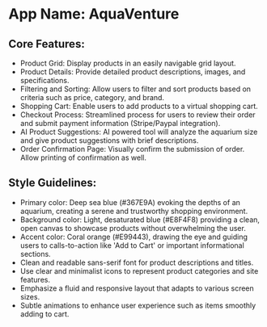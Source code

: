 # **App Name**: AquaVenture

## Core Features:

- Product Grid: Display products in an easily navigable grid layout.
- Product Details: Provide detailed product descriptions, images, and specifications.
- Filtering and Sorting: Allow users to filter and sort products based on criteria such as price, category, and brand.
- Shopping Cart: Enable users to add products to a virtual shopping cart.
- Checkout Process: Streamlined process for users to review their order and submit payment information (Stripe/Paypal integration).
- AI Product Suggestions: AI powered tool will analyze the aquarium size and give product suggestions with brief descriptions.
- Order Confirmation Page: Visually confirm the submission of order. Allow printing of confirmation as well.

## Style Guidelines:

- Primary color: Deep sea blue (#367E9A) evoking the depths of an aquarium, creating a serene and trustworthy shopping environment.
- Background color: Light, desaturated blue (#E8F4F8) providing a clean, open canvas to showcase products without overwhelming the user.
- Accent color: Coral orange (#E99443), drawing the eye and guiding users to calls-to-action like 'Add to Cart' or important informational sections.
- Clean and readable sans-serif font for product descriptions and titles.
- Use clear and minimalist icons to represent product categories and site features.
- Emphasize a fluid and responsive layout that adapts to various screen sizes.
- Subtle animations to enhance user experience such as items smoothly adding to cart.